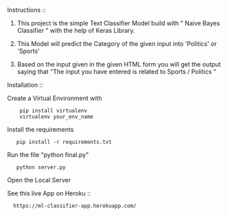 Instructions :: 

1. This project is the simple Text Classifier Model build with  " Naive Bayes Classifier " with the help of Keras Library.
	
2. This Model will predict the Category of the given input into 'Politics' or 'Sports'

3. Based on the input given in the given HTML form you will get the output saying that "The input you have entered is related to Sports / Politics "

Installation :: 

Create a Virtual Environment with 

        pip install virtualenv
        virtualenv your_env_name


Install the requirements

       pip install -r requirements.txt

Run the file "python final.py"

       python server.py
       
Open the Local Server


See this live App on Heroku ::   

      https://ml-classifier-app.herokuapp.com/
